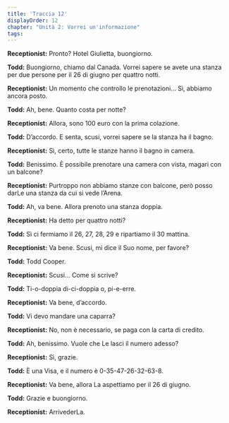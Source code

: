 ```yaml
---
title: 'Traccia 12'
displayOrder: 12
chapter: "Unità 2: Vorrei un'informazione"
tags:
---
```


**Receptionist:** Pronto? Hotel Giulietta, buongiorno.

**Todd:** Buongiorno, chiamo dal Canada. Vorrei sapere se avete una stanza per due persone per il 26 di giugno per quattro notti.

**Receptionist:** Un momento che controllo le prenotazioni... Sì, abbiamo ancora posto.

**Todd:** Ah, bene. Quanto costa per notte?

**Receptionist:** Allora, sono 100 euro con la prima colazione.

**Todd:** D’accordo. E senta, scusi, vorrei sapere se la stanza ha il bagno.

**Receptionist:** Sì, certo, tutte le stanze hanno il bagno in camera.

**Todd:** Benissimo. È possibile prenotare una camera con vista, magari con un balcone?

**Receptionist:** Purtroppo non abbiamo stanze con balcone, però posso darLe una stanza da cui si vede l’Arena.

**Todd:** Ah, va bene. Allora prenoto una stanza doppia.

**Receptionist:** Ha detto per quattro notti?

**Todd:** Sì ci fermiamo il 26, 27, 28, 29 e ripartiamo il 30 mattina.

**Receptionist:** Va bene. Scusi, mi dice il Suo nome, per favore?

**Todd:** Todd Cooper.

**Receptionist:** Scusi... Come si scrive?

**Todd:** Ti-o-doppia di-ci-doppia o, pi-e-erre.

**Receptionist:** Va bene, d’accordo.

**Todd:** Vi devo mandare una caparra?

**Receptionist:** No, non è necessario, se paga con la carta di credito.

**Todd:** Ah, benissimo. Vuole che Le lasci il numero adesso?

**Receptionist:** Sì, grazie.

**Todd:** È una Visa, e il numero è 0-35-47-26-32-63-8.

**Receptionist:** Va bene, allora La aspettiamo per il 26 di giugno.

**Todd:** Grazie e buongiorno.

**Receptionist:** ArrivederLa.
